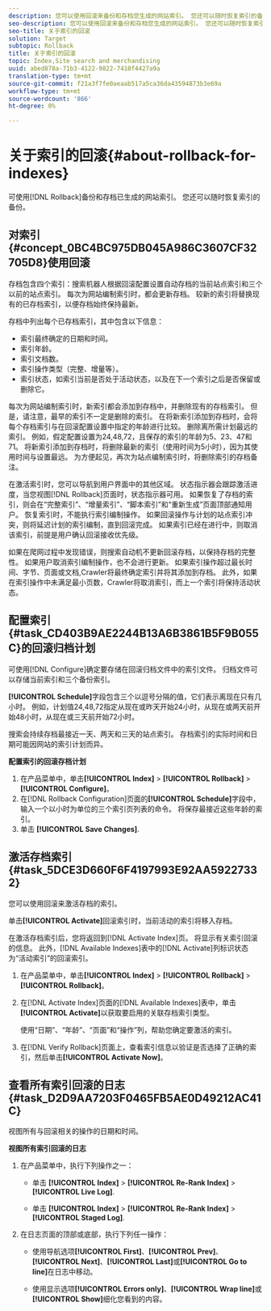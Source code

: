 ```yaml
---
description: 您可以使用回滚来备份和存档您生成的网站索引。 您还可以随时恢复索引的备份。
seo-description: 您可以使用回滚来备份和存档您生成的网站索引。 您还可以随时恢复索引的备份。
seo-title: 关于索引的回滚
solution: Target
subtopic: Rollback
title: 关于索引的回滚
topic: Index,Site search and merchandising
uuid: abed878a-71b3-4122-9822-7410f4427a9a
translation-type: tm+mt
source-git-commit: f21a3f7fe0aeaab517a5ca36da43594873b3e69a
workflow-type: tm+mt
source-wordcount: '866'
ht-degree: 0%

---
```



# 关于索引的回滚{#about-rollback-for-indexes}

可使用[!DNL Rollback]备份和存档已生成的网站索引。 您还可以随时恢复索引的备份。

## 对索引{#concept_0BC4BC975DB045A986C3607CF32705D8}使用回滚

存档包含四个索引：搜索机器人根据回滚配置设置自动存档的当前站点索引和三个以前的站点索引。 每次为网站编制索引时，都会更新存档。 较新的索引将替换现有的已存档索引，以便存档始终保持最新。

存档中列出每个已存档索引，其中包含以下信息：

* 索引最终确定的日期和时间。
* 索引年龄。
* 索引文档数。
* 索引操作类型（完整、增量等）。
* 索引状态，如索引当前是否处于活动状态，以及在下一个索引之后是否保留或删除它。

每次为网站编制索引时，新索引都会添加到存档中，并删除现有的存档索引。 但是，请注意，最早的索引不一定是删除的索引。 在将新索引添加到存档时，会将每个存档索引与在回滚配置设置中指定的年龄进行比较。 删除离所需计划最远的索引。 例如，假定配置设置为24,48,72，且保存的索引的年龄为5、23、47和71。 将新索引添加到存档时，将删除最新的索引（使用时间为5小时），因为其使用时间与设置最远。 为方便起见，再次为站点编制索引时，将删除索引的存档备注。

在激活索引时，您可以导航到用户界面中的其他区域。 状态指示器会跟踪激活进度，当您视图[!DNL Rollback]页面时，状态指示器可用。 如果恢复了存档的索引，则会在“完整索引”、“增量索引”、“脚本索引”和“重新生成”页面顶部通知用户。 恢复索引时，不能执行索引编制操作。 如果回滚操作与计划的站点索引冲突，则将延迟计划的索引编制，直到回滚完成。 如果索引已经在进行中，则取消该索引，前提是用户确认回滚接收优先级。

如果在爬网过程中发现错误，则搜索自动机不更新回滚存档，以保持存档的完整性。 如果用户取消索引编制操作，也不会进行更新。 如果索引操作超过最长时间、字节、页面或文档,Crawler将最终确定索引并将其添加到存档。 此外，如果在索引操作中未满足最小页数，Crawler将取消索引，而上一个索引将保持活动状态。

## 配置索引{#task_CD403B9AE2244B13A6B3861B5F9B055C}的回滚归档计划

可使用[!DNL Configure]确定要存储在回滚归档文件中的索引文件。 归档文件可以存储当前索引和三个备份索引。

**[!UICONTROL Schedule]**&#x200B;字段包含三个以逗号分隔的值，它们表示离现在只有几小时。 例如，计划值24,48,72指定从现在或昨天开始24小时，从现在或两天前开始48小时，从现在或三天前开始72小时。

搜索会持续存档最接近一天、两天和三天的站点索引。 存档索引的实际时间和日期可能因网站的索引计划而异。

**配置索引的回滚存档计划**

1. 在产品菜单中，单击&#x200B;**[!UICONTROL Index]** > **[!UICONTROL Rollback]** > **[!UICONTROL Configure]**。
1. 在[!DNL Rollback Configuration]页面的&#x200B;**[!UICONTROL Schedule]**&#x200B;字段中，输入一个以小时为单位的三个索引页列表的命令。 将保存最接近这些年龄的索引。
1. 单击 **[!UICONTROL Save Changes]**.

## 激活存档索引{#task_5DCE3D660F6F4197993E92AA59227332}

您可以使用回滚来激活存档的索引。

单击&#x200B;**[!UICONTROL Activate]**&#x200B;回滚索引时，当前活动的索引将移入存档。

在激活存档索引后，您将返回到[!DNL Activate Index]页。 将显示有关索引回滚的信息。 此外，[!DNL Available Indexes]表中的[!DNL Activate]列标识状态为“活动索引”的回滚索引。

1. 在产品菜单中，单击&#x200B;**[!UICONTROL Index]** > **[!UICONTROL Rollback]** > **[!UICONTROL Rollback]**。
1. 在[!DNL Activate Index]页面的[!DNL Available Indexes]表中，单击&#x200B;**[!UICONTROL Activate]**&#x200B;以获取要启用的关联存档索引类型。

   使用“日期”、“年龄”、“页面”和“操作”列，帮助您确定要激活的索引。
1. 在[!DNL Verify Rollback]页面上，查看索引信息以验证是否选择了正确的索引，然后单击&#x200B;**[!UICONTROL Activate Now]**。

## 查看所有索引回滚的日志{#task_D2D9AA7203F0465FB5AE0D49212AC41C}

视图所有与回滚相关的操作的日期和时间。

**视图所有索引回滚的日志**

1. 在产品菜单中，执行下列操作之一：

   * 单击 **[!UICONTROL Index]** > **[!UICONTROL Re-Rank Index]** > **[!UICONTROL Live Log]**.

   * 单击 **[!UICONTROL Index]** > **[!UICONTROL Re-Rank Index]** > **[!UICONTROL Staged Log]**.

1. 在日志页面的顶部或底部，执行下列任一操作：

   * 使用导航选项&#x200B;**[!UICONTROL First]**、**[!UICONTROL Prev]**、**[!UICONTROL Next]**、**[!UICONTROL Last]**&#x200B;或&#x200B;**[!UICONTROL Go to line]**&#x200B;在日志中移动。

   * 使用显示选项&#x200B;**[!UICONTROL Errors only]**、**[!UICONTROL Wrap line]**&#x200B;或&#x200B;**[!UICONTROL Show]**&#x200B;细化您看到的内容。


